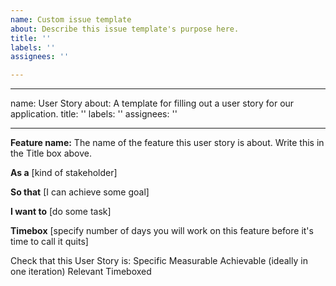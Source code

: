 ```yaml
---
name: Custom issue template
about: Describe this issue template's purpose here.
title: ''
labels: ''
assignees: ''

---
```


---
name: User Story
about: A template for filling out a user story for our application.
title: ''
labels: ''
assignees: ''

---

**Feature name:**
The name of the feature this user story is about. Write this in the Title box above.

**As a**
[kind of stakeholder]

**So that**
[I can achieve some goal]

**I want to**
[do some task]


**Timebox**
[specify number of days you will work on this feature before it's time to call it quits]

Check that this User Story is:
Specific
Measurable
Achievable (ideally in one iteration)
Relevant
Timeboxed
